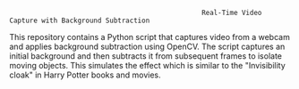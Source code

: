                                                     Real-Time Video Capture with Background Subtraction
This repository contains a Python script that captures video from a webcam and applies background subtraction using OpenCV. 
The script captures an initial background and then subtracts it from subsequent frames to isolate moving objects. This simulates the effect which is similar to the "Invisibility cloak" in Harry Potter books and movies.
